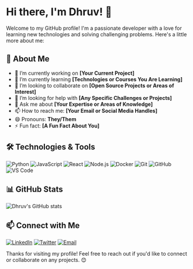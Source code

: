 # Hi there, I'm Dhruv! 👋

Welcome to my GitHub profile! I'm a passionate developer with a love for learning new technologies and solving challenging problems. Here's a little more about me:

## 🚀 About Me

- 🔭 I’m currently working on **[Your Current Project]**
- 🌱 I’m currently learning **[Technologies or Courses You Are Learning]**
- 👯 I’m looking to collaborate on **[Open Source Projects or Areas of Interest]**
- 🤔 I’m looking for help with **[Any Specific Challenges or Projects]**
- 💬 Ask me about **[Your Expertise or Areas of Knowledge]**
- 📫 How to reach me: **[Your Email or Social Media Handles]**
- 😄 Pronouns: **They/Them**
- ⚡ Fun fact: **[A Fun Fact About You]**

## 🛠️ Technologies & Tools

![Python](https://img.shields.io/badge/Python-3776AB?style=for-the-badge&logo=python&logoColor=white)
![JavaScript](https://img.shields.io/badge/JavaScript-F7DF1E?style=for-the-badge&logo=javascript&logoColor=white)
![React](https://img.shields.io/badge/React-20232A?style=for-the-badge&logo=react&logoColor=61DAFB)
![Node.js](https://img.shields.io/badge/Node.js-339933?style=for-the-badge&logo=nodedotjs&logoColor=white)
![Docker](https://img.shields.io/badge/Docker-2496ED?style=for-the-badge&logo=docker&logoColor=white)
![Git](https://img.shields.io/badge/Git-F05032?style=for-the-badge&logo=git&logoColor=white)
![GitHub](https://img.shields.io/badge/GitHub-181717?style=for-the-badge&logo=github&logoColor=white)
![VS Code](https://img.shields.io/badge/VS%20Code-007ACC?style=for-the-badge&logo=visual-studio-code&logoColor=white)

## 📊 GitHub Stats

![Dhruv's GitHub stats](https://github-readme-stats.vercel.app/api?username=Dhruv0126&show_icons=true&theme=radical)

## 📫 Connect with Me

[![LinkedIn](https://img.shields.io/badge/LinkedIn-0A66C2?style=for-the-badge&logo=linkedin&logoColor=white)](https://www.linkedin.com/in/your-linkedin-profile)
[![Twitter](https://img.shields.io/badge/Twitter-1DA1F2?style=for-the-badge&logo=twitter&logoColor=white)](https://twitter.com/your-twitter-handle)
[![Email](https://img.shields.io/badge/Email-D14836?style=for-the-badge&logo=gmail&logoColor=white)](mailto:your-email@example.com)

Thanks for visiting my profile! Feel free to reach out if you'd like to connect or collaborate on any projects. 😊
